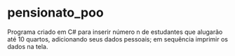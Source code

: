 # pensionato_poo
Programa criado em C# para inserir número n de estudantes que alugarão até 10 quartos, adicionando seus dados pessoais; em sequência imprimir os dados na tela. 
